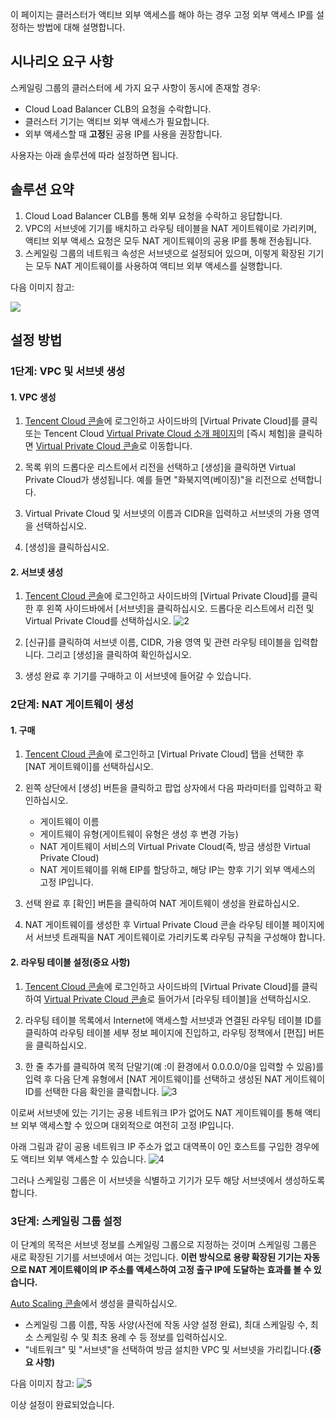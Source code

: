 이 페이지는 클러스터가 액티브 외부 액세스를 해야 하는 경우 고정 외부 액세스 IP를 설정하는 방법에 대해 설명합니다.

## 시나리오 요구 사항

스케일링 그룹의 클러스터에 세 가지 요구 사항이 동시에 존재할 경우:
- Cloud Load Balancer CLB의 요청을 수락합니다.
- 클러스터 기기는 액티브 외부 액세스가 필요합니다.
- 외부 액세스할 때 **고정**된 공용 IP를 사용을 권장합니다.

사용자는 아래 솔루션에 따라 설정하면 됩니다.

## 솔루션 요약
1. Cloud Load Balancer CLB를 통해 외부 요청을 수락하고 응답합니다.
2. VPC의 서브넷에 기기를 배치하고 라우팅 테이블을 NAT 게이트웨이로 가리키며, 액티브 외부 액세스 요청은 모두 NAT 게이트웨이의 공용 IP를 통해 전송됩니다.
3. 스케일링 그룹의 네트워크 속성은 서브넷으로 설정되어 있으며, 이렇게 확장된 기기는 모두 NAT 게이트웨이를 사용하여 액티브 외부 액세스를 실행합니다.

다음 이미지 참고:

![](https://main.qcloudimg.com/raw/04d27325ce883c3b8ac8e1a604c7aad7.png)



## 설정 방법

### 1단계: VPC 및 서브넷 생성

#### **1. VPC 생성**

1. [Tencent Cloud 콘솔](https://console.cloud.tencent.com/)에 로그인하고 사이드바의 [Virtual Private Cloud]를 클릭 또는 Tencent Cloud [Virtual Private Cloud 소개 페이지](https://cloud.tencent.com/product/vpc.html)의 [즉시 체험]을 클릭하면 [Virtual Private Cloud 콘솔](https://console.cloud.tencent.com/vpc/)로 이동합니다.

2. 목록 위의 드롭다운 리스트에서 리전을 선택하고 [생성]을 클릭하면 Virtual Private Cloud가 생성됩니다. 예를 들면 "화북지역(베이징)"을 리전으로 선택합니다.

3. Virtual Private Cloud 및 서브넷의 이름과 CIDR을 입력하고 서브넷의 가용 영역을 선택하십시오.

4. [생성]을 클릭하십시오.


#### **2. 서브넷 생성**

1. [Tencent Cloud 콘솔](https://console.cloud.tencent.com/)에 로그인하고 사이드바의 [Virtual Private Cloud]를 클릭한 후 왼쪽 사이드바에서 [서브넷]을 클릭하십시오. 드롭다운 리스트에서 리전 및 Virtual Private Cloud를 선택하십시오.
![2](https://main.qcloudimg.com/raw/8c04a129eabe941ad8ef9758347e028f.png)



2. [신규]를 클릭하여 서브넷 이름, CIDR, 가용 영역 및 관련 라우팅 테이블을 입력합니다. 그리고 [생성]을 클릭하여 확인하십시오.

3. 생성 완료 후 기기를 구매하고 이 서브넷에 들어갈 수 있습니다.


### 2단계: NAT 게이트웨이 생성
#### **1. 구매**
1. [Tencent Cloud 콘솔](https://console.cloud.tencent.com/)에 로그인하고 [Virtual Private Cloud] 탭을 선택한 후 [NAT 게이트웨이]를 선택하십시오.

2. 왼쪽 상단에서 [생성] 버튼을 클릭하고 팝업 상자에서 다음 파라미터를 입력하고 확인하십시오.
	- 게이트웨이 이름
	- 게이트웨이 유형(게이트웨이 유형은 생성 후 변경 가능)
	- NAT 게이트웨이 서비스의 Virtual Private Cloud(즉, 방금 생성한 Virtual Private Cloud)
	- NAT 게이트웨이를 위해 EIP를 할당하고, 해당 IP는 향후 기기 외부 액세스의 고정 IP입니다.

3. 선택 완료 후 [확인] 버튼을 클릭하여 NAT 게이트웨이 생성을 완료하십시오.

4. NAT 게이트웨이를 생성한 후 Virtual Private Cloud 콘솔 라우팅 테이블 페이지에서 서브넷 트래픽을 NAT 게이트웨이로 가리키도록 라우팅 규칙을 구성해야 합니다.

#### **2. 라우팅 테이블 설정(중요 사항)**
1. [Tencent Cloud 콘솔](https://console.cloud.tencent.com/)에 로그인하고 사이드바의 [Virtual Private Cloud]를 클릭하여 [Virtual Private Cloud 콘솔](https://console.cloud.tencent.com/vpc/vpc?rid=8)로 들어가서 [라우팅 테이블]을 선택하십시오.

2. 라우팅 테이블 목록에서 Internet에 액세스할 서브넷과 연결된 라우팅 테이블 ID를 클릭하여 라우팅 테이블 세부 정보 페이지에 진입하고, 라우팅 정책에서 [편집] 버튼을 클릭하십시오.

3. 한 줄 추가를 클릭하여 목적 단말기(예 :이 환경에서 0.0.0.0/0을 입력할 수 있음)를 입력 후 다음 단계 유형에서 [NAT 게이트웨이]를 선택하고 생성된 NAT 게이트웨이 ID를 선택한 다음 확인을 클릭합니다.
![3](https://main.qcloudimg.com/raw/e5029e42a6570c26814375f2264a7f4b.png)


이로써 서브넷에 있는 기기는 공용 네트워크 IP가 없어도 NAT 게이트웨이를 통해 액티브 외부 액세스할 수 있으며 대외적으로 여전히 고정 IP입니다.

아래 그림과 같이 공용 네트워크 IP 주소가 없고 대역폭이 0인 호스트를 구입한 경우에도 액티브 외부 액세스할 수 있습니다.
![4](https://mc.qcloudimg.com/static/img/17ed153e06272885b56764781d9ab581/49.jpg)

그러나 스케일링 그룹은 이 서브넷을 식별하고 기기가 모두 해당 서브넷에서 생성하도록 합니다.

### 3단계: 스케일링 그룹 설정
이 단계의 목적은 서브넷 정보를 스케일링 그룹으로 지정하는 것이며 스케일링 그룹은 새로 확장된 기기를 서브넷에서 여는 것입니다.
**이런 방식으로 용량 확장된 기기는 자동으로 NAT 게이트웨이의 IP 주소를 액세스하여 고정 출구 IP에 도달하는 효과를 볼 수 있습니다.**

[Auto Scaling 콘솔](https://console.cloud.tencent.com/autoscaling/config)에서 생성을 클릭하십시오.

- 스케일링 그룹 이름, 작동 사양(사전에 작동 사양 설정 완료), 최대 스케일링 수, 최소 스케일링 수 및 최초 용례 수 등 정보를 입력하십시오.
- "네트워크" 및 "서브넷"을 선택하여 방금 설치한 VPC 및 서브넷을 가리킵니다.**(중요 사항)**

다음 이미지 참고:
![5](https://main.qcloudimg.com/raw/f752a1ae61b9a49c97d50626f33f76da.png)


이상 설정이 완료되었습니다.
